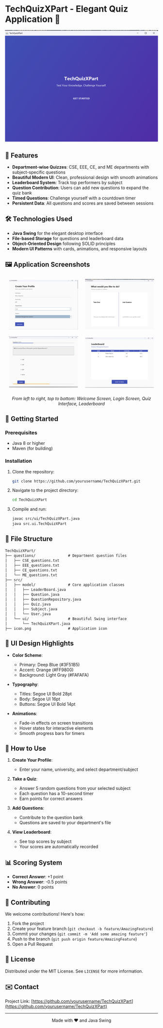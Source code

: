 # TechQuizXPart - Elegant Quiz Application 🚀

![App Screenshot](screenshot.png) <!-- Add a screenshot if available -->

## 🌟 Features

- **Department-wise Quizzes**: CSE, EEE, CE, and ME departments with subject-specific questions
- **Beautiful Modern UI**: Clean, professional design with smooth animations
- **Leaderboard System**: Track top performers by subject
- **Question Contribution**: Users can add new questions to expand the quiz bank
- **Timed Questions**: Challenge yourself with a countdown timer
- **Persistent Data**: All questions and scores are saved between sessions

## 🛠️ Technologies Used

- **Java Swing** for the elegant desktop interface
- **File-based Storage** for questions and leaderboard data
- **Object-Oriented Design** following SOLID principles
- **Modern UI Patterns** with cards, animations, and responsive layouts

## 🖼️ Application Screenshots

<div align="center">
  <div>
    <img src="Screenshot 2025-03-27 004315.png" width="45%" hspace="10" vspace="10">
    <img src="Screenshot 2025-03-27 004338.png" width="45%" hspace="10" vspace="10">
  </div>
  <div>
    <img src="Screenshot 2025-03-27 004350.png" width="45%" hspace="10" vspace="10">
    <img src="Screenshot 2025-03-27 004546.png" width="45%" hspace="10" vspace="10">
  </div>
  <p>
    <em>From left to right, top to bottom: Welcome Screen, Login Screen, Quiz Interface, Leaderboard</em>
  </p>
</div>

## 🚀 Getting Started

### Prerequisites
- Java 8 or higher
- Maven (for building)

### Installation
1. Clone the repository:
   ```bash
   git clone https://github.com/yourusername/TechQuizXPart.git
   ```
2. Navigate to the project directory:
   ```bash
   cd TechQuizXPart
   ```
3. Compile and run:
   ```bash
   javac src/ui/TechQuizXPart.java
   java src.ui.TechQuizXPart
   ```

## 📂 File Structure
```
TechQuizXPart/
├── questions/               # Department question files
│   ├── CSE_questions.txt
│   ├── EEE_questions.txt
│   ├── CE_questions.txt
│   └── ME_questions.txt
├── src/
│   ├── model/               # Core application classes
│   │   ├── LeaderBoard.java
│   │   ├── Question.java
│   │   ├── QuestionRepository.java
│   │   ├── Quiz.java
│   │   ├── Subject.java
│   │   └── User.java
│   └── ui/                  # Beautiful Swing interface
│       └── TechQuizXPart.java
├── icon.png                 # Application icon

```

## 🎨 UI Design Highlights

- **Color Scheme**:
  - Primary: Deep Blue (#3F51B5)
  - Accent: Orange (#FF9800)
  - Background: Light Gray (#FAFAFA)

- **Typography**:
  - Titles: Segoe UI Bold 28pt
  - Body: Segoe UI 16pt
  - Buttons: Segoe UI Bold 14pt

- **Animations**:
  - Fade-in effects on screen transitions
  - Hover states for interactive elements
  - Smooth progress bars for timers

## 📝 How to Use

1. **Create Your Profile**:
   - Enter your name, university, and select department/subject

2. **Take a Quiz**:
   - Answer 5 random questions from your selected subject
   - Each question has a 10-second timer
   - Earn points for correct answers

3. **Add Questions**:
   - Contribute to the question bank
   - Questions are saved to your department's file

4. **View Leaderboard**:
   - See top scores by subject
   - Your scores are automatically recorded

## 📊 Scoring System

- **Correct Answer**: +1 point
- **Wrong Answer**: -0.5 points
- **No Answer**: 0 points

## 🤝 Contributing

We welcome contributions! Here's how:

1. Fork the project
2. Create your feature branch (`git checkout -b feature/AmazingFeature`)
3. Commit your changes (`git commit -m 'Add some amazing feature'`)
4. Push to the branch (`git push origin feature/AmazingFeature`)
5. Open a Pull Request

## 📜 License

Distributed under the MIT License. See `LICENSE` for more information.

## ✉️ Contact


Project Link: [https://github.com/yourusername/TechQuizXPart](https://github.com/yourusername/TechQuizXPart)

---

<div align="center">
  Made with ❤️ and Java Swing
</div>